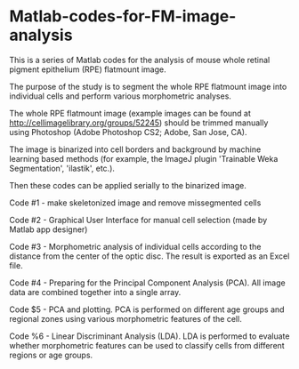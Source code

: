 # Matlab-codes-for-FM-image-analysis
This is a series of Matlab codes for the analysis of mouse whole retinal pigment epithelium (RPE) flatmount image.

The purpose of the study is to segment the whole RPE flatmount image into individual cells and perform various morphometric analyses.

The whole RPE flatmount image (example images can be found at http://cellimagelibrary.org/groups/52245) should be trimmed manually using Photoshop (Adobe Photoshop CS2; Adobe, San Jose, CA).

The image is binarized into cell borders and background by machine learning based methods (for example, the ImageJ plugin 'Trainable Weka Segmentation', 'ilastik', etc.).

Then these codes can be applied serially to the binarized image.


Code #1 - make skeletonized image and remove missegmented cells

Code #2 - Graphical User Interface for manual cell selection (made by Matlab app designer)

Code #3 - Morphometric analysis of individual cells according to the distance from the center of the optic disc. The result is exported as an Excel file.

Code #4 - Preparing for the Principal Component Analysis (PCA). All image data are combined together into a single array.

Code $5 - PCA and plotting. PCA is performed on different age groups and regional zones using various morphometric features of the cell.

Code %6 - Linear Discriminant Analysis (LDA). LDA is performed to evaluate whether morphometric features can be used to classify cells from different regions or age groups. 



